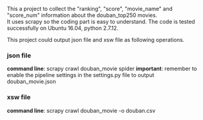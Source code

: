 This a project to collect the "ranking", "score", "movie_name" and "score_num" information about the douban_top250 movies.   
It uses scrapy so the coding part is easy to understand. The code is tested successfully on Ubuntu 16.04, python 2.7.12.  

This project could output json file and xsw file as following operations.

### json file
__command line__: scrapy crawl douban_movie spider
__important__: remember to enable the pipeline settings in the settings.py file to output douban_movie.json

### xsw file
__command line__: scrapy crawl douban_movie -o douban.csv
